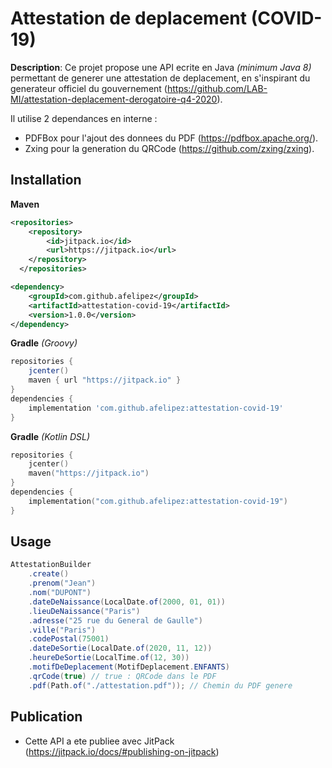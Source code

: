 # Attestation de deplacement (COVID-19)
**Description**: Ce projet propose une API ecrite en Java *(minimum Java 8)* permettant de generer une attestation de deplacement, en s'inspirant du generateur officiel du gouvernement (https://github.com/LAB-MI/attestation-deplacement-derogatoire-q4-2020).

Il utilise 2 dependances en interne : 
* PDFBox pour l'ajout des donnees du PDF (https://pdfbox.apache.org/).
* Zxing pour la generation du QRCode (https://github.com/zxing/zxing).

## Installation
**Maven**
```xml
<repositories>
	<repository>
	    <id>jitpack.io</id>
	    <url>https://jitpack.io</url>
	</repository>
  </repositories>
```
```xml
<dependency>
    <groupId>com.github.afelipez</groupId>
    <artifactId>attestation-covid-19</artifactId>
    <version>1.0.0</version>
</dependency>
```

**Gradle** _(Groovy)_
```groovy
repositories {
    jcenter()
    maven { url "https://jitpack.io" }
}
dependencies {
    implementation 'com.github.afelipez:attestation-covid-19'
}
```
**Gradle** _(Kotlin DSL)_
```kotlin
repositories {
    jcenter()
    maven("https://jitpack.io")
}
dependencies {
    implementation("com.github.afelipez:attestation-covid-19")
}
```

## Usage
```java
AttestationBuilder
    .create()
    .prenom("Jean")
    .nom("DUPONT")
    .dateDeNaissance(LocalDate.of(2000, 01, 01))
    .lieuDeNaissance("Paris")
    .adresse("25 rue du General de Gaulle")
    .ville("Paris")
    .codePostal(75001)
    .dateDeSortie(LocalDate.of(2020, 11, 12))
    .heureDeSortie(LocalTime.of(12, 30))
    .motifDeDeplacement(MotifDeplacement.ENFANTS)
    .qrCode(true) // true : QRCode dans le PDF
    .pdf(Path.of("./attestation.pdf")); // Chemin du PDF genere
```

## Publication
* Cette API a ete publiee avec JitPack (https://jitpack.io/docs/#publishing-on-jitpack)